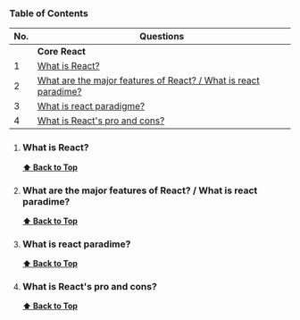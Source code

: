 ### Table of Contents

| No. | Questions                                                                                                |
| --- | -------------------------------------------------------------------------------------------------------- |
|     | **Core React**                                                                                           |
| 1   | [What is React?](#what-is-react)                                                                         |
| 2   | [What are the major features of React? / What is react paradime?](#what-are-the-major-features-of-react) |
| 3   | [What is react paradigme?](#What-is-react-paradime)                                                       |
| 4   | [What is React's pro and cons?](#What-is-React's-pro-and-cons?)                                          |

1. ### What is React?

   **[⬆ Back to Top](#table-of-contents)**

2. ### What are the major features of React? / What is react paradime?

   **[⬆ Back to Top](#table-of-contents)**

3. ### What is react paradime?

   **[⬆ Back to Top](#table-of-contents)**

4. ### What is React's pro and cons?

   **[⬆ Back to Top](#table-of-contents)**
